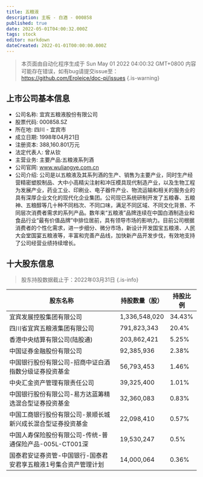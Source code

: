 ```yaml
---
title: 五粮液
description: 主板 - 白酒 - 000858
published: true
date: 2022-05-01T04:00:32.000Z
tags: stock
editor: markdown
dateCreated: 2022-01-01T00:00:00.000Z
---
```


> 本页面由自动化程序生成于 Sun May 01 2022 04:00:32 GMT+0800
> 内容可能存在错误，如有bug请提交issue至：https://github.com/Eroleice/doc-pi/issues
{.is-warning}

## 上市公司基本信息
- 公司名称: 宜宾五粮液股份有限公司
- 股票代码: 000858.SZ
- 所在地: 四川 - 宜宾市
- 成立日期: 1998年04月21日
- 注册资本: 388,160.801万元
- 法定代表人: 曾从钦
- 主营业务: 主要产品:五粮液系列酒
- 公司官网: www.wuliangye.com.cn
- 公司介绍: 公司是以五粮液及其系列酒的生产、销售为主要产业，同时生产经营精密塑胶制品、大中小高精尖注射和冲压模具现代制造产业，以及生物工程为发展产业，药业工业、印刷业、电子器件产业、物流运输和相关的服务业的具有深厚企业文化的现代化企业集团。公司现已系统研制开发了五粮春、五粮神、五粮醇等几十种不同档次、不同口味，满足不同区域、不同文化背景、不同层次消费者需求的系列产品。数年来“五粮液”品牌连续在中国白酒制造业和食品行业“最有价值品牌”中排位居前，具有领导市场的影响力。目前公司根据消费者的个性化需求，进一步细分、微分市场，新设计开发国宝五粮液、人民大会堂国宴五粮液等，丰富和完善产品线，加快新产品开发步伐，有效地支持了公司经营业绩持续增长。


## 十大股东信息
> 股东持股数据截止于：2022年03月31日
{.is-info}

| 股东名称 | 持股数量（股） | 持股比例 |
| --- | --- | --- |
| 宜宾发展控股集团有限公司 | 1,336,548,020 | 34.43% |
| 四川省宜宾五粮液集团有限公司 | 791,823,343 | 20.4% |
| 香港中央结算有限公司(陆股通) | 203,862,421 | 5.25% |
| 中国证券金融股份有限公司 | 92,385,936 | 2.38% |
| 中国银行股份有限公司-招商中证白酒指数分级证券投资基金 | 56,793,453 | 1.46% |
| 中央汇金资产管理有限责任公司 | 39,325,400 | 1.01% |
| 中国银行股份有限公司-易方达蓝筹精选混合型证券投资基金 | 32,360,083 | 0.83% |
| 中国工商银行股份有限公司-景顺长城新兴成长混合型证券投资基金 | 22,098,410 | 0.57% |
| 中国人寿保险股份有限公司-传统-普通保险产品-005L-CT001深 | 19,530,247 | 0.5% |
| 国泰君安证券资管-中国银行-国泰君安君享五粮液1号集合资产管理计划 | 14,000,064 | 0.36% |




